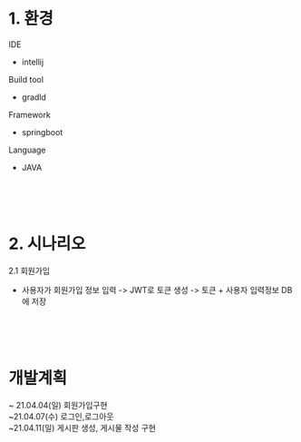 
# 1. 환경

IDE 
- intellij

Build tool
- gradld

Framework
- springboot 

Language 
- JAVA
</br>
</br>
</br>

# 2. 시나리오

2.1 회원가입 
 - 사용자가 회원가입 정보 입력 -> JWT로 토큰 생성  -> 토큰 + 사용자 입력정보 DB에 저장  

</br>
</br>
</br>

#  개발계획
~ 21.04.04(일) 회원가입구현 
</br>
~21.04.07(수) 로그인,로그아웃
</br>
~21.04.11(일) 게시판 생성, 게시물 작성 구현 

</br>


